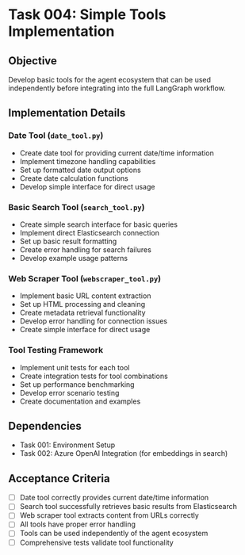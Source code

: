 # Task 004: Simple Tools Implementation

## Objective
Develop basic tools for the agent ecosystem that can be used independently before integrating into the full LangGraph workflow.

## Implementation Details

### Date Tool (`date_tool.py`)
- Create date tool for providing current date/time information
- Implement timezone handling capabilities
- Set up formatted date output options
- Create date calculation functions
- Develop simple interface for direct usage

### Basic Search Tool (`search_tool.py`)
- Create simple search interface for basic queries
- Implement direct Elasticsearch connection
- Set up basic result formatting
- Create error handling for search failures
- Develop example usage patterns

### Web Scraper Tool (`webscraper_tool.py`)
- Implement basic URL content extraction
- Set up HTML processing and cleaning
- Create metadata retrieval functionality
- Develop error handling for connection issues
- Create simple interface for direct usage

### Tool Testing Framework
- Implement unit tests for each tool
- Create integration tests for tool combinations
- Set up performance benchmarking
- Develop error scenario testing
- Create documentation and examples

## Dependencies
- Task 001: Environment Setup
- Task 002: Azure OpenAI Integration (for embeddings in search)

## Acceptance Criteria
- [ ] Date tool correctly provides current date/time information
- [ ] Search tool successfully retrieves basic results from Elasticsearch
- [ ] Web scraper tool extracts content from URLs correctly
- [ ] All tools have proper error handling
- [ ] Tools can be used independently of the agent ecosystem
- [ ] Comprehensive tests validate tool functionality